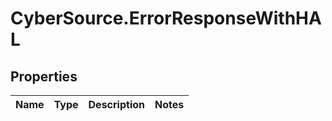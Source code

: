 # CyberSource.ErrorResponseWithHAL

## Properties
Name | Type | Description | Notes
------------ | ------------- | ------------- | -------------



